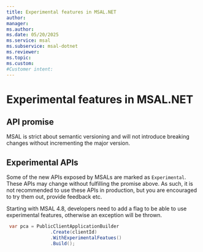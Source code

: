 ```yaml
---
title: Experimental features in MSAL.NET
author: 
manager: 
ms.author: 
ms.date: 05/20/2025
ms.service: msal
ms.subservice: msal-dotnet
ms.reviewer: 
ms.topic: 
ms.custom: 
#Customer intent: 
---
```


# Experimental features in MSAL.NET

## API promise

MSAL is strict about semantic versioning and will not introduce breaking changes without incrementing the major version.

## Experimental APIs

Some of the new APIs exposed by MSALs are marked as `Experimental`. These APIs may change without fulfilling the promise above. As such, it is not recommended to use these APIs in production, but you are encouraged to try them out, provide feedback etc.

Starting with MSAL 4.8, developers need to add a flag to be able to use experimental features, otherwise an exception will be thrown. 

```csharp
 var pca = PublicClientApplicationBuilder
                .Create(clientId)
                .WithExperimentalFeatues()
                .Build();
```

